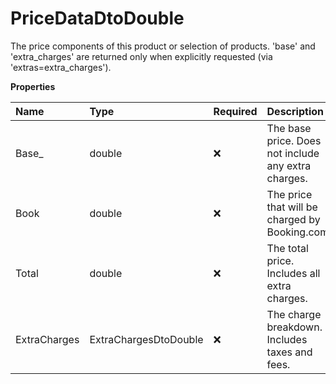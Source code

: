 # PriceDataDtoDouble

The price components of this product or selection of products. 'base' and 'extra_charges' are returned only when explicitly requested (via 'extras=extra_charges').

**Properties**

| Name         | Type                  | Required | Description                                         |
| :----------- | :-------------------- | :------- | :-------------------------------------------------- |
| Base\_       | double                | ❌       | The base price. Does not include any extra charges. |
| Book         | double                | ❌       | The price that will be charged by Booking.com.      |
| Total        | double                | ❌       | The total price. Includes all extra charges.        |
| ExtraCharges | ExtraChargesDtoDouble | ❌       | The charge breakdown. Includes taxes and fees.      |

<!-- This file was generated by liblab | https://liblab.com/ -->
